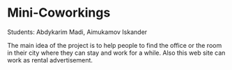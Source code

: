 # Mini-Coworkings

Students: Abdykarim Madi, Aimukamov Iskander

The main idea of the project is to help people to find the office or the room in their city where they can stay and work for a while.
Also this web site can work as rental advertisement.
